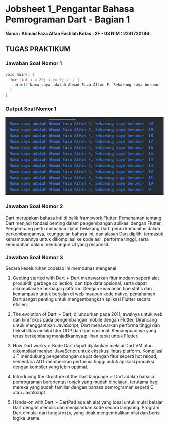 # Jobsheet 1_Pengantar Bahasa Pemrograman Dart - Bagian 1


**Nama : Ahmad Faza Alfan Fashlah
Kelas : 2F - 03
NIM : 2241720186**

## TUGAS PRAKTIKUM
### Jawaban Soal Nomor 1
```java
void main() {
  for (int i = 20; i >= 9; i--) {
    print('Nama saya adalah Ahmad Faza Alfan F, Sekarang saya berumur  $i');
  }
}
```
### Output Soal Nomor 1
<img src="Output_Nomor1.png">

### Jawaban Soal Nomor 2
Dart merupakan bahasa inti di balik framework Flutter. Pemahaman tentang Dart menjadi fondasi penting dalam pengembangan aplikasi dengan Flutter. Pengembang perlu memahami latar belakang Dart, peran komunitas dalam perkembangannya, keunggulan bahasa ini, dan alasan Dart dipilih, termasuk kemampuannya untuk dikompilasi ke kode asli, performa tinggi, serta kemudahan dalam membangun UI yang responsif.

### Jawaban Soal Nomor 3
Secara keseluruhan codelab ini membahas mengenai  
1. Geeting started with Dart 
➢ Dart menawarkan fitur modern seperti alat produktif, garbage collection, dan tipe data opsional, serta dapat dikompilasi ke berbagai platform. Dengan keamanan tipe statis dan kemampuan untuk berjalan di web maupun kode native, pemahaman Dart sangat penting untuk mengembangkan aplikasi Flutter secara efisien. 

2. The evolution of Dart 
➢ Dart, diluncurkan pada 2011, awalnya untuk web dan kini fokus pada pengembangan mobile dengan Flutter. Dirancang untuk menggantikan JavaScript, Dart menawarkan performa tinggi dan fleksibilitas melalui fitur OOP dan tipe opsional. Kemampuannya yang terus berkembang menjadikannya pilihan tepat untuk Flutter. 

3. How Dart works 
➢ Kode Dart dapat dijalankan melalui Dart VM atau dikompilasi menjadi JavaScript untuk eksekusi lintas platform. Kompilasi JIT mendukung pengembangan cepat dengan fitur seperti hot reload, sementara AOT memberikan performa tinggi untuk aplikasi produksi dengan kompiler yang lebih optimal. 

4. Introducing the structure of the Dart language 
➢ Dart adalah bahasa pemrograman berorientasi objek yang mudah dipelajari, terutama bagi mereka yang sudah familiar dengan bahasa pemrograman seperti C atau JavaScript 

5. Hands-on with Dart 
➢ DartPad adalah alat yang ideal untuk mulai belajar Dart dengan menulis dan menjalankan kode secara langsung. Program Dart dimulai dari fungsi `main`, yang tidak mengembalikan nilai dan berisi logika utama.